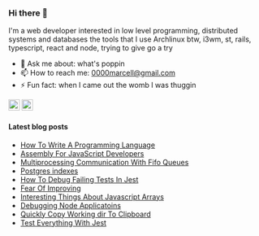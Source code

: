 ### Hi there 👋
I'm a web developer interested in low level programming, distributed systems and databases
the tools that I use Archlinux btw, i3wm, st, rails, typescript, react and node, trying to give go a try 
- 💬 Ask me about: what's poppin
- 📫 How to reach me: 0000marcell@gmail.com
- ⚡ Fun fact: when I came out the womb I was thuggin

[<img src="https://img.shields.io/github/followers/0000marcell?label=follow&style=social" height="22" title="Follow me" />](https://github.com/0000marcell) 
[<img src="https://img.shields.io/badge/-LinkedIn-blue?style=flat-square&logo=Linkedin&logoColor=white&link=https://www.linkedin.com/in/marcell-cruz-40313b87" height="22" title="LinkedIn" />](https://www.linkedin.com/in/marcell-cruz-40313b87) 

#### Latest blog posts

* <a href="https://dev.to/____marcell/how-to-write-a-programming-language-1o99" />How To Write A Programming Language</a>
* <a href="https://dev.to/____marcell/assembly-for-javascript-developers-p0h" />Assembly For JavaScript Developers</a>
* <a href="https://dev.to/____marcell/multiprocessing-communication-with-fifo-queues-4ak4" />Multiprocessing Communication With Fifo Queues</a>
* <a href="https://dev.to/____marcell/postgres-indexes-4603" />Postgres indexes</a>
* <a href="https://dev.to/____marcell/how-to-debug-failing-tests-in-jest-5fp4" />How To Debug Failing Tests In Jest</a>
* <a href="https://dev.to/____marcell/fear-of-improving-14n5" />Fear Of Improving</a>
* <a href="https://dev.to/____marcell/interesting-things-about-javascript-arrays-553d"/>Interesting Things About Javascript Arrays</a>
* <a href="https://dev.to/____marcell/debugging-node-applications-4e07" />Debugging Node Applicatoins</a>
* <a href="https://dev.to/____marcell/quickly-copy-path-to-clipboard-8lf" />Quickly Copy Working dir To Clipboard</a>
* <a href="https://dev.to/____marcell/test-everything-with-jest-27co" />Test Everything With Jest</a>

<!---
[![Top Langs](https://github-readme-stats.vercel.app/api/top-langs/?username=0000marcell&layout=compact)](https://github.com/anuraghazra/github-readme-stats)
-->
<!--
[![Contribution Stats](https://github-contribution-stats.vercel.app/api/?username=0000marcell)](https://github.com/0000marcell/github-contribution-stats/)
-->



